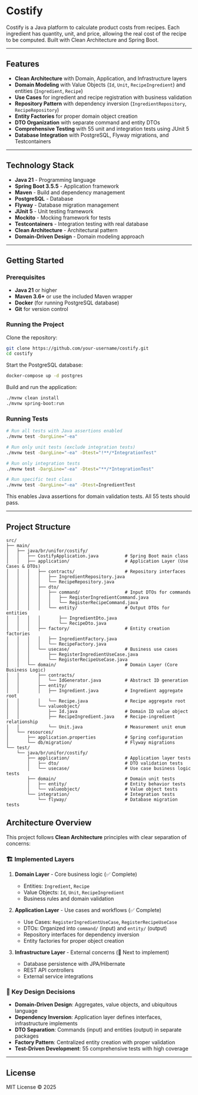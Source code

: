 # Costify

Costify is a Java platform to calculate product costs from recipes. Each ingredient has quantity, unit, and price, allowing the real cost of the recipe to be computed. Built with Clean Architecture and Spring Boot.

---

## Features

* **Clean Architecture** with Domain, Application, and Infrastructure layers
* **Domain Modeling** with Value Objects (`Id`, `Unit`, `RecipeIngredient`) and entities (`Ingredient`, `Recipe`)
* **Use Cases** for ingredient and recipe registration with business validation
* **Repository Pattern** with dependency inversion (`IngredientRepository`, `RecipeRepository`)
* **Entity Factories** for proper domain object creation
* **DTO Organization** with separate command and entity DTOs
* **Comprehensive Testing** with 55 unit and integration tests using JUnit 5
* **Database Integration** with PostgreSQL, Flyway migrations, and Testcontainers

---

## Technology Stack

* **Java 21** - Programming language
* **Spring Boot 3.5.5** - Application framework
* **Maven** - Build and dependency management
* **PostgreSQL** - Database
* **Flyway** - Database migration management
* **JUnit 5** - Unit testing framework
* **Mockito** - Mocking framework for tests
* **Testcontainers** - Integration testing with real database
* **Clean Architecture** - Architectural pattern
* **Domain-Driven Design** - Domain modeling approach

---

## Getting Started

### Prerequisites

* **Java 21** or higher
* **Maven 3.6+** or use the included Maven wrapper
* **Docker** (for running PostgreSQL database)
* **Git** for version control

### Running the Project

Clone the repository:

```bash
git clone https://github.com/your-username/costify.git
cd costify
```

Start the PostgreSQL database:

```bash
docker-compose up -d postgres
```

Build and run the application:

```bash
./mvnw clean install
./mvnw spring-boot:run
```

### Running Tests

```bash
# Run all tests with Java assertions enabled
./mvnw test -DargLine="-ea"

# Run only unit tests (exclude integration tests)
./mvnw test -DargLine="-ea" -Dtest="!**/*IntegrationTest"

# Run only integration tests
./mvnw test -DargLine="-ea" -Dtest="**/*IntegrationTest"

# Run specific test class
./mvnw test -DargLine="-ea" -Dtest=IngredientTest
```

This enables Java assertions for domain validation tests. All 55 tests should pass.

---

## Project Structure

```
src/
├── main/
│   ├── java/br/unifor/costify/
│   │   ├── CostifyApplication.java          # Spring Boot main class
│   │   ├── application/                     # Application Layer (Use Cases & DTOs)
│   │   │   ├── contracts/                   # Repository interfaces
│   │   │   │   ├── IngredientRepository.java
│   │   │   │   └── RecipeRepository.java
│   │   │   ├── dto/
│   │   │   │   ├── command/                 # Input DTOs for commands
│   │   │   │   │   ├── RegisterIngredientCommand.java
│   │   │   │   │   └── RegisterRecipeCommand.java
│   │   │   │   └── entity/                  # Output DTOs for entities
│   │   │   │       ├── IngredientDto.java
│   │   │   │       └── RecipeDto.java
│   │   │   ├── factory/                     # Entity creation factories
│   │   │   │   ├── IngredientFactory.java
│   │   │   │   └── RecipeFactory.java
│   │   │   └── usecase/                     # Business use cases
│   │   │       ├── RegisterIngredientUseCase.java
│   │   │       └── RegisterRecipeUseCase.java
│   │   └── domain/                          # Domain Layer (Core Business Logic)
│   │       ├── contracts/
│   │       │   └── IdGenerator.java         # Abstract ID generation
│   │       ├── entity/
│   │       │   ├── Ingredient.java          # Ingredient aggregate root
│   │       │   └── Recipe.java              # Recipe aggregate root
│   │       └── valueobject/
│   │           ├── Id.java                  # Domain ID value object
│   │           ├── RecipeIngredient.java    # Recipe-ingredient relationship
│   │           └── Unit.java                # Measurement unit enum
│   └── resources/
│       ├── application.properties           # Spring configuration
│       └── db/migration/                    # Flyway migrations
└── test/
    └── java/br/unifor/costify/
        ├── application/                     # Application layer tests
        │   ├── dto/                         # DTO validation tests
        │   └── usecase/                     # Use case business logic tests
        ├── domain/                          # Domain unit tests
        │   ├── entity/                      # Entity behavior tests
        │   └── valueobject/                 # Value object tests
        └── integration/                     # Integration tests
            └── flyway/                      # Database migration tests
```

## Architecture Overview

This project follows **Clean Architecture** principles with clear separation of concerns:

### 🏗️ Implemented Layers

1. **Domain Layer** - Core business logic (✅ Complete)
   - Entities: `Ingredient`, `Recipe`
   - Value Objects: `Id`, `Unit`, `RecipeIngredient`
   - Business rules and domain validation

2. **Application Layer** - Use cases and workflows (✅ Complete)
   - Use Cases: `RegisterIngredientUseCase`, `RegisterRecipeUseCase`
   - DTOs: Organized into `command/` (input) and `entity/` (output)
   - Repository interfaces for dependency inversion
   - Entity factories for proper object creation

3. **Infrastructure Layer** - External concerns (🚧 Next to implement)
   - Database persistence with JPA/Hibernate
   - REST API controllers
   - External service integrations

### 🎯 Key Design Decisions

- **Domain-Driven Design**: Aggregates, value objects, and ubiquitous language
- **Dependency Inversion**: Application layer defines interfaces, infrastructure implements
- **DTO Separation**: Commands (input) and entities (output) in separate packages
- **Factory Pattern**: Centralized entity creation with proper validation
- **Test-Driven Development**: 55 comprehensive tests with high coverage

---

## License

MIT License © 2025

